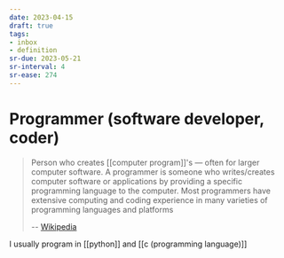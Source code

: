 ```yaml
---
date: 2023-04-15
draft: true
tags:
- inbox
- definition
sr-due: 2023-05-21
sr-interval: 4
sr-ease: 274
---
```


# Programmer (software developer, coder)

> Person who creates [[computer program]]'s — often for larger
> computer software. A programmer is someone who writes/creates computer
> software or applications by providing a specific programming language to the
> computer. Most programmers have extensive computing and coding experience in
> many varieties of programming languages and platforms
>
> -- [Wikipedia](https://en.wikipedia.org/wiki/Programmer)

I usually program in [[python]] and [[c (programming language)]]